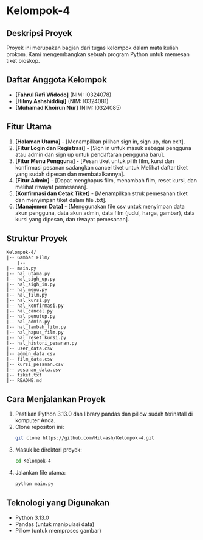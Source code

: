 # Kelompok-4

## Deskripsi Proyek
Proyek ini merupakan bagian dari tugas kelompok dalam mata kuliah prokom. Kami mengembangkan sebuah program Python untuk memesan tiket bioskop.

## Daftar Anggota Kelompok
- **[Fahrul Rafi Widodo]** (NIM: I0324078)
- **[Hilmy Ashshiddiqi]** (NIM: I0324081)
- **[Muhamad Khoirun Nur]** (NIM: I0324085)

## Fitur Utama
1. **[Halaman Utama]** - [Menampilkan pilihan sign in, sign up, dan exit].
2. **[Fitur Login dan Registrasi]** - [Sign in untuk masuk sebagai pengguna atau admin dan sign up untuk pendaftaran pengguna baru].
3. **[Fitur Menu Pengguna]** - [Pesan tiket untuk pilih film, kursi dan konfirmasi pesanan sadangkan cancel tiket untuk Melihat daftar tiket yang sudah dipesan dan membatalkannya].
4. **[Fitur Admin]** - [Dapat menghapus film, menambah film, reset kursi, dan melihat riwayat pemesanan].
5. **[Konfirmasi dan Cetak Tiket]** - [Menampilkan struk pemesanan tiket dan menyimpan tiket dalam file .txt].
6. **[Manajemen Data]** - [Menggunakan file csv untuk menyimpan data akun pengguna, data akun admin, data film (judul, harga, gambar), data kursi yang dipesan, dan riwayat pemesanan].

## Struktur Proyek
```
Kelompok-4/
|-- Gambar Film/
    |-- 
|-- main.py
|-- hal_utama.py
|-- hal_sigh_up.py
|-- hal_sigh_in.py
|-- hal_menu.py
|-- hal_film.py
|-- hal_kursi.py
|-- hal_konfirmasi.py
|-- hal_cancel.py
|-- hal_penutup.py
|-- hal_admin.py
|-- hal_tambah_film.py
|-- hal_hapus_film.py
|-- hal_reset_kursi.py
|-- hal_histori_pesanan.py
|-- user_data.csv
|-- admin_data.csv
|-- film_data.csv
|-- kursi_pesanan.csv
|-- pesanan_data.csv
|-- tiket.txt
|-- README.md
```

## Cara Menjalankan Proyek
1. Pastikan Python 3.13.0 dan library pandas dan pillow sudah terinstall di komputer Anda.
2. Clone repositori ini:
   ```bash
   git clone https://github.com/Hil-ash/Kelompok-4.git
   ```
3. Masuk ke direktori proyek:
   ```bash
   cd Kelompok-4
   ```
4. Jalankan file utama:
   ```bash
   python main.py
   ```

## Teknologi yang Digunakan
- Python 3.13.0
- Pandas (untuk manipulasi data)
- Pillow (untuk memproses gambar)


